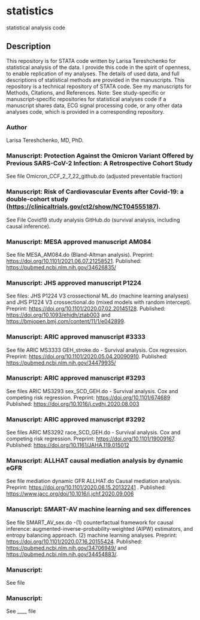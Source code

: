 # statistics
statistical analysis code

## Description
This repository is for STATA code written by Larisa Tereshchenko for statistical analysis of the data. I provide this code in the spirit of openness, to enable replication of my analyses. The details of used data, and full descriptions of statistical methods are provided in the manuscripts. 
This repository is a technical repository of STATA code. See my manuscripts for Methods, Citations, and References. 
Note: See study-specific or manuscript-specific repositories for statistical analyses code if a manuscript shares data, ECG signal processing code, or any other data analyses code, which is provided in a corresponding repository.
 
### Author
Larisa Tereshchenko, MD, PhD.

### Manuscript: Protection Against the Omicron Variant Offered by Previous SARS-CoV-2 Infection: A Retrospective Cohort Study
See file Omicron_CCF_2_7_22_github.do (adjusted preventable fraction)

### Manuscript: Risk of Cardiovascular Events after Covid-19: a double-cohort study (https://clinicaltrials.gov/ct2/show/NCT04555187). 
See File Covid19 study analysis GitHub.do (survival analysis, including causal inference).
  
### Manuscript: MESA approved manuscript AM084
See file MESA_AM084.do (Bland-Altman analysis). Preprint: https://doi.org/10.1101/2021.06.07.21258521. Published: https://pubmed.ncbi.nlm.nih.gov/34626835/

### Manuscript: JHS approved manuscript P1224
See files: JHS P1224 V3 crossectional ML.do (machine learning analyses) and JHS P1224 V3 crossectional.do (mixed models with random intercept). Preprint: https://doi.org/10.1101/2020.07.02.20145128. Published: https://doi.org/10.1093/ehjdh/ztab003 and https://bmjopen.bmj.com/content/11/1/e042899. 

### Manuscript: ARIC approved manuscript #3333
See file ARIC MS3333 GEH_stroke.do -  Survival analysis. Cox regression. Preprint: https://doi.org/10.1101/2020.05.04.20090910. Published: https://pubmed.ncbi.nlm.nih.gov/34479935/ 

### Manuscript: ARIC approved manuscript #3293
See files ARIC MS3293 sex_SCD_GEH.do  - Survival analysis. Cox and competing risk regression. Preprint: https://doi.org/10.1101/674689 Published: https://doi.org/10.1016/j.cvdhj.2020.08.003

### Manuscript: ARIC approved manuscript #3292
See files ARIC MS3292 race_SCD_GEH.do - Survival analysis. Cox and competing risk regression. Preprint:  https://doi.org/10.1101/19009167. Published: https://doi.org/10.1161/JAHA.119.015012

### Manuscript: ALLHAT causal mediation analysis by dynamic eGFR  
See file mediation dynamic GFR ALLHAT.do Causal mediation analysis.  Preprint:  https://doi.org/10.1101/2020.06.15.20132241 . Published: https://www.jacc.org/doi/10.1016/j.jchf.2020.09.006 

### Manuscript: SMART-AV machine learning and sex differences
See file SMART_AV_sex.do -(1) counterfactual framework for causal inference: augmented-inverse-probability-weighted (AIPW) estimators, and entropy balancing approach. (2) machine learning analyses. Preprint: https://doi.org/10.1101/2020.07.16.20155424. Published: https://pubmed.ncbi.nlm.nih.gov/34706949/ and https://pubmed.ncbi.nlm.nih.gov/34454883/.

### Manuscript: 
See file  

### Manuscript: 
See ____ file 

